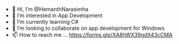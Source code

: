 - 👋 Hi, I’m @HemanthNarasimha
- 👀 I’m interested in App Development
- 🌱 I’m currently learning C#
- 💞️ I’m looking to collaborate on app development for Windows
- 📫 How to reach me ... https://forms.gle/XA8hWX39gdX43cCMA

<!---
HemanthNarasimha/HemanthNarasimha is a ✨ special ✨ repository because its `README.md` (this file) appears on your GitHub profile.
You can click the Preview link to take a look at your changes.
--->
